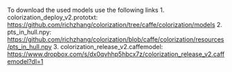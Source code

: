 To download the used models use the following links
    1. colorization_deploy_v2.prototxt:               https://github.com/richzhang/colorization/tree/caffe/colorization/models
	  2. pts_in_hull.npy:					   https://github.com/richzhang/colorization/blob/caffe/colorization/resources/pts_in_hull.npy
	  3. colorization_release_v2.caffemodel: https://www.dropbox.com/s/dx0qvhhp5hbcx7z/colorization_release_v2.caffemodel?dl=1
